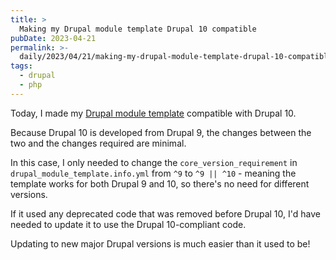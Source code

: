 ```yaml
---
title: >
  Making my Drupal module template Drupal 10 compatible
pubDate: 2023-04-21
permalink: >-
  daily/2023/04/21/making-my-drupal-module-template-drupal-10-compatible
tags:
  - drupal
  - php
---
```


Today, I made my [Drupal module template](https://github.com/opdavies/drupal-module-template) compatible with Drupal 10.

Because Drupal 10 is developed from Drupal 9, the changes between the two and the changes required are minimal.

In this case, I only needed to change the `core_version_requirement` in `drupal_module_template.info.yml` from `^9` to `^9 || ^10` - meaning the template works for both Drupal 9 and 10, so there's no need for different versions.

If it used any deprecated code that was removed before Drupal 10, I'd have needed to update it to use the Drupal 10-compliant code.

Updating to new major Drupal versions is much easier than it used to be!
